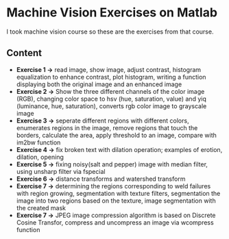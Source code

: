 
# Machine Vision Exercises on Matlab

I took machine vision course so these are the exercises from that course.



## Content

- **Exercise 1 ->** read image, show image, adjust contrast, histogram equalization to enhance contrast, plot histogram, writing a function displaying both the original image and an enhanced image
- **Exercise 2 ->** Show the three different channels of the color image (RGB), changing color space to hsv (hue, saturation, value) and yiq (luminance, hue, saturation), converts rgb color image to grayscale image
- **Exercise 3 ->** seperate different regions with different colors, enumerates regions in the image, remove regions that touch the borders, calculate the area, apply threshold to an image, compare with im2bw function
- **Exercise 4 ->** fix broken text with dilation operation; examples of erotion, dilation, opening 
- **Exercise 5 ->** fixing noisy(salt and pepper) image with median filter, using unsharp filter via fspecial
- **Exercise 6 ->** distance transforms and watershed transform
- **Exercise 7 ->** determining the regions corresponding to weld failures with region growing, segmentation with texture filters, segmentation the image into two regions based on the texture, image segmentation with the created mask
- **Exercise 7 ->** JPEG image compression algorithm is based on Discrete Cosine Transfor, compress and uncompress an image via wcompress function
